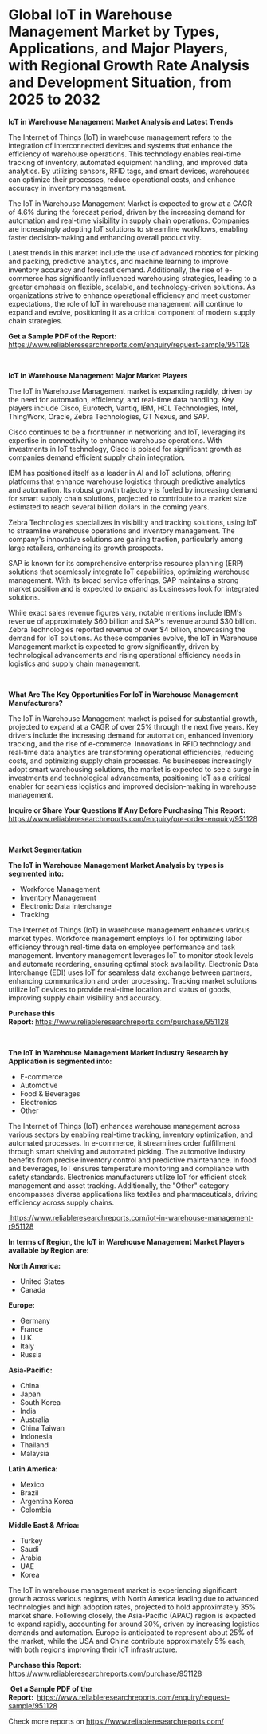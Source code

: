 <p><h1>Global IoT in Warehouse Management Market by Types, Applications, and Major Players, with Regional Growth Rate Analysis and Development Situation, from 2025 to 2032</h1></p><p><strong>IoT in Warehouse Management Market Analysis and Latest Trends</strong></p>
<p><p>The Internet of Things (IoT) in warehouse management refers to the integration of interconnected devices and systems that enhance the efficiency of warehouse operations. This technology enables real-time tracking of inventory, automated equipment handling, and improved data analytics. By utilizing sensors, RFID tags, and smart devices, warehouses can optimize their processes, reduce operational costs, and enhance accuracy in inventory management.</p><p>The IoT in Warehouse Management Market is expected to grow at a CAGR of 4.6% during the forecast period, driven by the increasing demand for automation and real-time visibility in supply chain operations. Companies are increasingly adopting IoT solutions to streamline workflows, enabling faster decision-making and enhancing overall productivity. </p><p>Latest trends in this market include the use of advanced robotics for picking and packing, predictive analytics, and machine learning to improve inventory accuracy and forecast demand. Additionally, the rise of e-commerce has significantly influenced warehousing strategies, leading to a greater emphasis on flexible, scalable, and technology-driven solutions. As organizations strive to enhance operational efficiency and meet customer expectations, the role of IoT in warehouse management will continue to expand and evolve, positioning it as a critical component of modern supply chain strategies.</p></p>
<p><strong>Get a Sample PDF of the Report:&nbsp;</strong> <a href="https://www.reliableresearchreports.com/enquiry/request-sample/951128?utm_campaign=3255&utm_medium=2&utm_source=Github&utm_content=ia&utm_term=06032025&utm_id=iot-in-warehouse-management">https://www.reliableresearchreports.com/enquiry/request-sample/951128</a></p>
<p>&nbsp;</p>
<p><strong>IoT in Warehouse Management Major Market Players</strong></p>
<p><p>The IoT in Warehouse Management market is expanding rapidly, driven by the need for automation, efficiency, and real-time data handling. Key players include Cisco, Eurotech, Vantiq, IBM, HCL Technologies, Intel, ThingWorx, Oracle, Zebra Technologies, GT Nexus, and SAP.</p><p>Cisco continues to be a frontrunner in networking and IoT, leveraging its expertise in connectivity to enhance warehouse operations. With investments in IoT technology, Cisco is poised for significant growth as companies demand efficient supply chain integration.</p><p>IBM has positioned itself as a leader in AI and IoT solutions, offering platforms that enhance warehouse logistics through predictive analytics and automation. Its robust growth trajectory is fueled by increasing demand for smart supply chain solutions, projected to contribute to a market size estimated to reach several billion dollars in the coming years.</p><p>Zebra Technologies specializes in visibility and tracking solutions, using IoT to streamline warehouse operations and inventory management. The company's innovative solutions are gaining traction, particularly among large retailers, enhancing its growth prospects.</p><p>SAP is known for its comprehensive enterprise resource planning (ERP) solutions that seamlessly integrate IoT capabilities, optimizing warehouse management. With its broad service offerings, SAP maintains a strong market position and is expected to expand as businesses look for integrated solutions.</p><p>While exact sales revenue figures vary, notable mentions include IBM's revenue of approximately $60 billion and SAP's revenue around $30 billion. Zebra Technologies reported revenue of over $4 billion, showcasing the demand for IoT solutions. As these companies evolve, the IoT in Warehouse Management market is expected to grow significantly, driven by technological advancements and rising operational efficiency needs in logistics and supply chain management.</p></p>
<p>&nbsp;</p>
<p><strong>What Are The Key Opportunities For IoT in Warehouse Management Manufacturers?</strong></p>
<p><p>The IoT in Warehouse Management market is poised for substantial growth, projected to expand at a CAGR of over 25% through the next five years. Key drivers include the increasing demand for automation, enhanced inventory tracking, and the rise of e-commerce. Innovations in RFID technology and real-time data analytics are transforming operational efficiencies, reducing costs, and optimizing supply chain processes. As businesses increasingly adopt smart warehousing solutions, the market is expected to see a surge in investments and technological advancements, positioning IoT as a critical enabler for seamless logistics and improved decision-making in warehouse management.</p></p>
<p><strong>Inquire or Share Your Questions If Any Before Purchasing This Report:</strong> <a href="https://www.reliableresearchreports.com/enquiry/pre-order-enquiry/951128?utm_campaign=3255&utm_medium=2&utm_source=Github&utm_content=ia&utm_term=06032025&utm_id=iot-in-warehouse-management">https://www.reliableresearchreports.com/enquiry/pre-order-enquiry/951128</a></p>
<p>&nbsp;</p>
<p><strong>Market Segmentation</strong></p>
<p><strong>The IoT in Warehouse Management Market Analysis by types is segmented into:</strong></p>
<p><ul><li>Workforce Management</li><li>Inventory Management</li><li>Electronic Data Interchange</li><li>Tracking</li></ul></p>
<p><p>The Internet of Things (IoT) in warehouse management enhances various market types. Workforce management employs IoT for optimizing labor efficiency through real-time data on employee performance and task management. Inventory management leverages IoT to monitor stock levels and automate reordering, ensuring optimal stock availability. Electronic Data Interchange (EDI) uses IoT for seamless data exchange between partners, enhancing communication and order processing. Tracking market solutions utilize IoT devices to provide real-time location and status of goods, improving supply chain visibility and accuracy.</p></p>
<p><strong>Purchase this Report:&nbsp;</strong><a href="https://www.reliableresearchreports.com/purchase/951128?utm_campaign=3255&utm_medium=2&utm_source=Github&utm_content=ia&utm_term=06032025&utm_id=iot-in-warehouse-management">https://www.reliableresearchreports.com/purchase/951128</a></p>
<p>&nbsp;</p>
<p><strong>The IoT in Warehouse Management Market Industry Research by Application is segmented into:</strong></p>
<p><ul><li>E-commerce</li><li>Automotive</li><li>Food & Beverages</li><li>Electronics</li><li>Other</li></ul></p>
<p><p>The Internet of Things (IoT) enhances warehouse management across various sectors by enabling real-time tracking, inventory optimization, and automated processes. In e-commerce, it streamlines order fulfillment through smart shelving and automated picking. The automotive industry benefits from precise inventory control and predictive maintenance. In food and beverages, IoT ensures temperature monitoring and compliance with safety standards. Electronics manufacturers utilize IoT for efficient stock management and asset tracking. Additionally, the "Other" category encompasses diverse applications like textiles and pharmaceuticals, driving efficiency across supply chains.</p></p>
<p><a href="https://www.reliableresearchreports.com/iot-in-warehouse-management-r951128?utm_campaign=3255&utm_medium=2&utm_source=Github&utm_content=ia&utm_term=06032025&utm_id=iot-in-warehouse-management">&nbsp;https://www.reliableresearchreports.com/iot-in-warehouse-management-r951128</a></p>
<p><strong>In terms of Region, the IoT in Warehouse Management Market Players available by Region are:</strong></p>
<p>
    <p> <strong> North America: </strong>
        <ul>
            <li>United States</li>
            <li>Canada</li>
        </ul>
        </p> 
    <p> <strong> Europe: </strong>
        <ul>
            <li>Germany</li>
            <li>France</li>
            <li>U.K.</li>
            <li>Italy</li>
            <li>Russia</li>
        </ul>
        </p> 
    <p> <strong> Asia-Pacific: </strong>
        <ul>
            <li>China</li>
            <li>Japan</li>
            <li>South Korea</li>
            <li>India</li>
            <li>Australia</li>
            <li>China Taiwan</li>
            <li>Indonesia</li>
            <li>Thailand</li>
            <li>Malaysia</li>
        </ul>
        </p> 
    <p> <strong> Latin America: </strong>
        <ul>
            <li>Mexico</li>
            <li>Brazil</li>
            <li>Argentina Korea</li>
            <li>Colombia</li>
        </ul>
        </p> 
    <p> <strong> Middle East & Africa: </strong>
        <ul>
            <li>Turkey</li>
            <li>Saudi</li>
            <li>Arabia</li>
            <li>UAE</li>
            <li>Korea</li>
        </ul>
    </p>
    </p>
<p><p>The IoT in warehouse management market is experiencing significant growth across various regions, with North America leading due to advanced technologies and high adoption rates, projected to hold approximately 35% market share. Following closely, the Asia-Pacific (APAC) region is expected to expand rapidly, accounting for around 30%, driven by increasing logistics demands and automation. Europe is anticipated to represent about 25% of the market, while the USA and China contribute approximately 5% each, with both regions improving their IoT infrastructure.</p></p>
<p><strong>Purchase this Report: </strong><a href="https://www.reliableresearchreports.com/purchase/951128?utm_campaign=3255&utm_medium=2&utm_source=Github&utm_content=ia&utm_term=06032025&utm_id=iot-in-warehouse-management">https://www.reliableresearchreports.com/purchase/951128</a></p>
<p>&nbsp;<strong>Get a Sample PDF of the Report:&nbsp;&nbsp;</strong><a href="https://www.reliableresearchreports.com/enquiry/request-sample/951128?utm_campaign=3255&utm_medium=2&utm_source=Github&utm_content=ia&utm_term=06032025&utm_id=iot-in-warehouse-management">https://www.reliableresearchreports.com/enquiry/request-sample/951128</a></p>
<p><strong></strong></p>
<p>Check more reports on <a href="https://www.reliableresearchreports.com/?utm_campaign=3255&utm_medium=2&utm_source=Github&utm_content=ia&utm_term=06032025&utm_id=iot-in-warehouse-management">https://www.reliableresearchreports.com/</a></p>